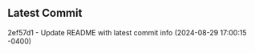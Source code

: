 
## Latest Commit
2ef57d1 - Update README with latest commit info (2024-08-29 17:00:15 -0400) <Yunxi-Zhou>
